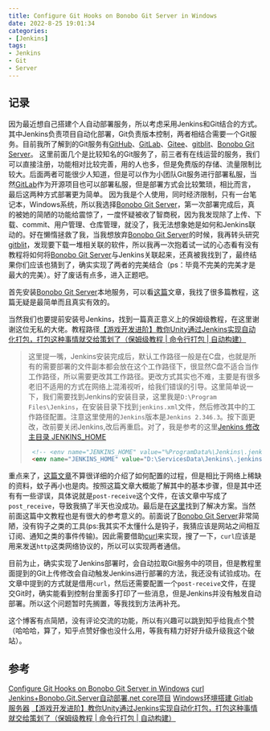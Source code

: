```yaml
---
title: Configure Git Hooks on Bonobo Git Server in Windows
date: 2022-8-25 19:01:34
categories:
- [Jenkins]
tags:
- Jenkins
- Git
- Server
---
```


## 记录

因为最近想自己搭建个人自动部署服务，所以考虑采用Jenkins和Git结合的方式。其中Jenkins负责项目自动化部署，Git负责版本控制，两者相结合需要一个Git服务。目前我所了解到的Git服务有[GitHub](https://github.com/)、[GitLab](https://about.gitlab.com/)、[Gitee](https://gitee.com/)、[gitblit](http://gitblit.github.io/gitblit/)、[Bonobo Git Server](https://bonobogitserver.com/)。
这里前面几个是比较知名的Git服务了，前三者有在线运营的服务，我们可以直接注册，功能相对比较完善，用的人也多，但是免费版的存储、流量限制比较大。后面两者可能很少人知道，但是可以作为小团队Git服务进行部署私服，当然[GitLab](https://about.gitlab.com/)作为开源项目也可以部署私服，但是部署方式会比较繁琐，相比而言，最后这两种方式部署更为简单。
因为我是个人使用，同时经济限制，只有一台笔记本，Windows系统，所以我选择[Bonobo Git Server](https://bonobogitserver.com/)，第一次部署完成后，真的被她的简陋的功能给震惊了，一度怀疑被收了智商税，因为我发现除了上传、下载、commit、用户管理、仓库管理，就没了，我无法想象她是如何和Jenkins联动的。好在懒惰拯救了我，当我想放弃[Bonobo Git Server](https://bonobogitserver.com/)的时候，我再转头研究[gitblit](http://gitblit.github.io/gitblit/)，发现要下载一堆相关联的软件，所以我再一次抱着试一试的心态看有没有教程将如何将[Bonobo Git Server](https://bonobogitserver.com/)与Jenkins关联起来，还真被我找到了，最终结果你们应该也猜到了，确实实现了两者的完美结合（ps：毕竟不完美的完美才是最大的完美）。好了废话有点多，进入正题吧。

首先安装[Bonobo Git Server](https://bonobogitserver.com/)本地服务，可以看[这篇](https://blog.csdn.net/u013851294/article/details/117811760)文章，我找了很多篇教程，这篇无疑是最简单而且真实有效的。

当然我们也要提前安装号Jenkins，找到一篇真正意义上的保姆级教程，在这里谢谢这位无私的大佬。教程路径[【游戏开发进阶】教你Unity通过Jenkins实现自动化打包，打包这种事情就交给策划了（保姆级教程 | 命令行打包 | 自动构建）](https://blog.csdn.net/linxinfa/article/details/118816132)

> 这里提一嘴，Jenkins安装完成后，默认工作路径一般是在C盘，也就是所有的需要部署的文件副本都会放在这个工作路径下，很显然C盘不适合当作工作路径，所以需要更改其工作路径。更改方式其实也不难，主要是有很多老旧不适用的方式在网络上混淆视听，给我们错误的引导。这里简单说一下，我们需要找到Jenkins的安装目录，这里我是`D:\Program Files\Jenkins`，在安装目录下找到`jenkins.xml`文件，然后修改其中的工作路径配置。注意这里使用的`Jenkins`版本是`Jenkins 2.346.3`。按下面更改，改前要关闭Jenkins,改后再重启。对了，我是参考的这里[Jenkins 修改主目录 JENKINS_HOME](https://blog.csdn.net/devalone/article/details/119299044)
> ```HTML
>  <!-- <env name="JENKINS_HOME" value="%ProgramData%\Jenkins\.jenkins"/> --> <!-- 这行是默认设置 -->
>  <env name="JENKINS_HOME" value="D:\ServicesData\Jenkins\.jenkins"/> <!-- 这行是我更换的路径，路径你也可以自己选 -->
> ```

重点来了，[这篇文章](https://www.cnblogs.com/wyzhhhh/p/15762137.html)不算很详细的介绍了如何配置的过程，但是相比于网络上稀缺的资料，蚊子再小也是肉。按照这篇文章大概能了解其中的基本步骤，但是其中还有有一些谬误，具体说就是`post-receive`这个文件，在该文章中写成了`post_receive`，导致我搞了半天也没成功。最后是在[这里](https://blog.dangl.me/archive/configure-git-hooks-on-bonobo-git-server-in-windows/)找到了解决方案。当然前面这篇中文教程也是有很大的参考意义的。前面说了[Bonobo Git Server](https://bonobogitserver.com/)非常简陋，没有钩子之类的工具(ps:我其实不太懂什么是钩子，我猜应该是网站之间相互订阅、通知之类的事件传输)。因此需要借助[curl](https://curl.se/download.html)来实现，搜了一下，`curl`应该是用来发送`http`这类网络协议的，所以可以实现两者通信。

目前为止，确实实现了Jenkins部署时，会自动拉取Git服务中的项目，但是教程里面提到的Git上传修改会自动触发Jenkins进行部署的方法，我还没有试验成功。在文章中提到的方式就是借用`curl`，然后还需要配置一个`post-receive`文件，在提交Git时，确实能看到控制台里面多打印了一些消息，但是Jenkins并没有触发自动部署。所以这个问题暂时先搁置，等我找到方法再补充。

这个博客有点简陋，没有评论交流的功能，所以有兴趣可以跳到知乎给我点个赞（哈哈哈，算了，知乎点赞好像也没什么用，等我有精力好好升级升级我这个破站）。

## 参考

[Configure Git Hooks on Bonobo Git Server in Windows](https://blog.dangl.me/archive/configure-git-hooks-on-bonobo-git-server-in-windows/)
[curl](https://curl.se/download.html)
[Jenkins+Bonobo.Git.Server自动部署.net core项目](https://www.cnblogs.com/wyzhhhh/p/15762137.html)
[Windows环境搭建 Gitlab 服务器](https://blog.csdn.net/u013851294/article/details/117811760)
[【游戏开发进阶】教你Unity通过Jenkins实现自动化打包，打包这种事情就交给策划了（保姆级教程 | 命令行打包 | 自动构建）](https://blog.csdn.net/linxinfa/article/details/118816132)